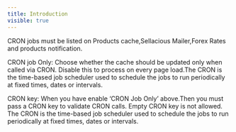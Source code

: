```yaml
---
title: Introduction
visible: true
---
```


CRON jobs must be listed on Products cache,Sellacious Mailer,Forex Rates and products notification.

CRON job Only: Choose whether the cache should be updated only when called via CRON. Disable this to process on every page load.The CRON is the time-based job scheduler used to schedule the jobs to run periodically at fixed times, dates or intervals.

CRON key: When you have enable ‘CRON Job Only’ above.Then you must pass a CRON key to validate CRON calls. Empty CRON key is not allowed. The CRON is the time-based job scheduler used to schedule the jobs to run periodically at fixed times, dates or intervals.
